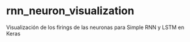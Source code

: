 # rnn_neuron_visualization
Visualización de los firings de las neuronas para Simple RNN y LSTM en Keras
